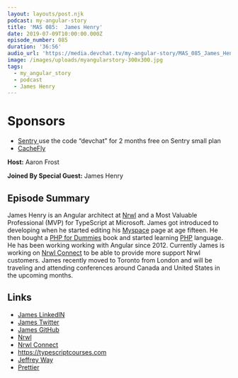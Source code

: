 ```yaml
---
layout: layouts/post.njk
podcast: my-angular-story
title: 'MAS 085:  James Henry'
date: 2019-07-09T10:00:00.000Z
episode_number: 085
duration: '36:56'
audio_url: 'https://media.devchat.tv/my-angular-story/MAS_085_James_Henry.mp3'
image: /images/uploads/myangularstory-300x300.jpg
tags:
  - my_angular_story
  - podcast
  - James Henry
---
```

# Sponsors

* [Sentry ](https://sentry.io/welcome/) use the code “devchat” for 2 months free on Sentry small plan
* [CacheFly](https://www.cachefly.com)

**Host:** Aaron Frost

**Joined By Special Guest:** James Henry

## Episode Summary

James Henry is an Angular architect at [Nrwl](https://nrwl.io/about-us) and a Most Valuable Professional (MVP) for TypeScript at Microsoft. James got introduced to developing when he started editing his [Myspace](https://myspace.com/) page at age fifteen. He then bought a [PHP for Dummies](https://www.amazon.com/PHP-5-Dummies-Janet-Valade/dp/0764541668) book and started learning [PHP](https://php.net/) language. He has been working working with Angular since 2012. Currently James is working on [Nrwl Connect](https://connect.nrwl.io/) to be able to provide more support Nrwl customers. James recently moved to Toronto from London and will be traveling and attending conferences around Canada and United States in the upcoming months.  

## Links

* [James LinkedIN](https://www.linkedin.com/in/mrjameshenry/)
* [James Twitter](https://twitter.com/mrjameshenry?lang=en)
* [James GitHub](https://github.com/JamesHenry)
* [Nrwl](https://nrwl.io/about-us)
* [Nrwl Connect](https://connect.nrwl.io/)
* <https://typescriptcourses.com>
* [Jeffrey Way](https://twitter.com/jeffrey_way?lang=en)
* [Prettier ](https://prettier.io/)

##
